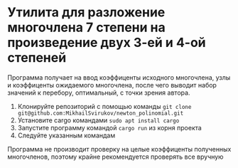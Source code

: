 <h1>Утилита для разложение многочлена 7 степени на произведение двух 3-ей и 4-ой степеней</h1>
<p>
  Программа получает на ввод коэффиценты исходного многочлена, узлы и коэффиценты ожидаемого многочлена, после чего выводит набор значений к перебору, оптимальный, с точки зрения автора.
</p>
<ol>
  <li>
    Клонируйте репозиторий с помощью команды <code>git clone git@github.com:MikhailSvirukov/newton_polinomial.git</code>
  </li>
  <li>
    Установите cargo командами <code>sudo apt install cargo</code>
  </li>
  <li>
    Запустите программу командой <code>cargo run</code> из корня проекта
  </li>
  <li>
    Следуйте указанным командам
  </li>
</ol> 
<p>Программа не производит проверку на целые коэффиценты полученных многочленов, поэтому крайне рекомендуется проверять все вручную</p>
<p></p>
